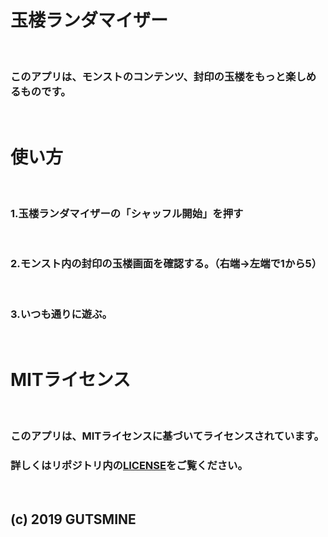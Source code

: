 # 玉楼ランダマイザー

<br>

### このアプリは、モンストのコンテンツ、封印の玉楼をもっと楽しめるものです。

<br>

# 使い方

<br>

### 1.玉楼ランダマイザーの「シャッフル開始」を押す

<br>

### 2.モンスト内の封印の玉楼画面を確認する。（右端→左端で1から5）

<br>

### 3.いつも通りに遊ぶ。

<br>

# MITライセンス

<br>

### このアプリは、MITライセンスに基づいてライセンスされています。
### 詳しくはリポジトリ内の[LICENSE](https://github.com/gutsmine/g-random/blob/master/LICENSE)をご覧ください。

<br>

## (c) 2019 GUTSMINE
